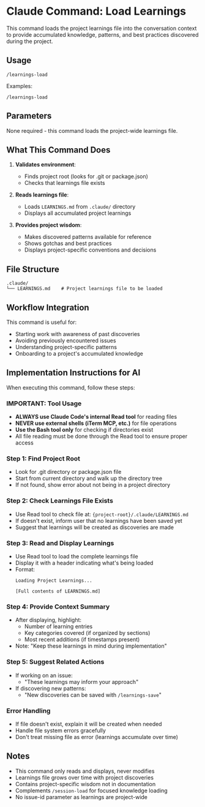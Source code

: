 # Claude Command: Load Learnings

This command loads the project learnings file into the conversation context to provide accumulated knowledge, patterns, and best practices discovered during the project.

## Usage

```
/learnings-load
```

Examples:
```
/learnings-load
```

## Parameters

None required - this command loads the project-wide learnings file.

## What This Command Does

1. **Validates environment**:
   - Finds project root (looks for .git or package.json)
   - Checks that learnings file exists

2. **Reads learnings file**:
   - Loads `LEARNINGS.md` from `.claude/` directory
   - Displays all accumulated project learnings

3. **Provides project wisdom**:
   - Makes discovered patterns available for reference
   - Shows gotchas and best practices
   - Displays project-specific conventions and decisions

## File Structure

```
.claude/
└── LEARNINGS.md    # Project learnings file to be loaded
```

## Workflow Integration

This command is useful for:
- Starting work with awareness of past discoveries
- Avoiding previously encountered issues
- Understanding project-specific patterns
- Onboarding to a project's accumulated knowledge

## Implementation Instructions for AI

When executing this command, follow these steps:

### IMPORTANT: Tool Usage
- **ALWAYS use Claude Code's internal Read tool** for reading files
- **NEVER use external shells (iTerm MCP, etc.)** for file operations
- **Use the Bash tool only** for checking if directories exist
- All file reading must be done through the Read tool to ensure proper access

### Step 1: Find Project Root
- Look for .git directory or package.json file
- Start from current directory and walk up the directory tree
- If not found, show error about not being in a project directory

### Step 2: Check Learnings File Exists
- Use Read tool to check file at: `{project-root}/.claude/LEARNINGS.md`
- If doesn't exist, inform user that no learnings have been saved yet
- Suggest that learnings will be created as discoveries are made

### Step 3: Read and Display Learnings
- Use Read tool to load the complete learnings file
- Display it with a header indicating what's being loaded
- Format:
  ```
  Loading Project Learnings...
  
  [Full contents of LEARNINGS.md]
  ```

### Step 4: Provide Context Summary
- After displaying, highlight:
  - Number of learning entries
  - Key categories covered (if organized by sections)
  - Most recent additions (if timestamps present)
- Note: "Keep these learnings in mind during implementation"

### Step 5: Suggest Related Actions
- If working on an issue:
  - "These learnings may inform your approach"
- If discovering new patterns:
  - "New discoveries can be saved with `/learnings-save`"

### Error Handling
- If file doesn't exist, explain it will be created when needed
- Handle file system errors gracefully
- Don't treat missing file as error (learnings accumulate over time)

## Notes

- This command only reads and displays, never modifies
- Learnings file grows over time with project discoveries
- Contains project-specific wisdom not in documentation
- Complements `/session-load` for focused knowledge loading
- No issue-id parameter as learnings are project-wide